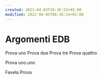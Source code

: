 ```yaml
---
created: 2022-04-03T20:36:53+02:00
modified: 2022-04-05T08:36:24+02:00
---
```


# Argomenti EDB

Prova uno
Prova due
Prova tre
Prova quattro

Prova uno.uno

Favela
Prova
